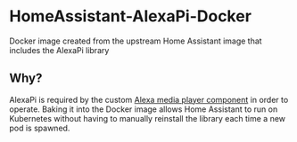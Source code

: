 # HomeAssistant-AlexaPi-Docker
Docker image created from the upstream Home Assistant image that includes the AlexaPi library

## Why?
AlexaPi is required by the custom [Alexa media player component](https://github.com/keatontaylor/custom_components/) in order
to operate. Baking it into the Docker image allows Home Assistant to run on Kubernetes without having to manually reinstall
the library each time a new pod is spawned.
